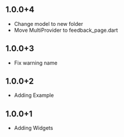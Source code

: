 ## 1.0.0+4

* Change model to new folder
* Move MultiProvider to feedback_page.dart

## 1.0.0+3

* Fix warning name

## 1.0.0+2

* Adding Example

## 1.0.0+1

* Adding Widgets